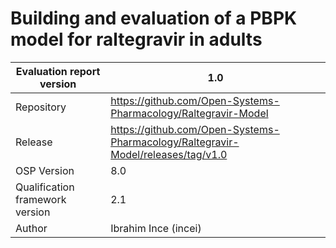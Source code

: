 # Building and evaluation of a PBPK model for raltegravir in adults





| Evaluation report version       | 1.0                                                          |
| ------------------------------- | ------------------------------------------------------------ |
| Repository                      | https://github.com/Open-Systems-Pharmacology/Raltegravir-Model |
| Release                         | https://github.com/Open-Systems-Pharmacology/Raltegravir-Model/releases/tag/v1.0 |
| OSP Version                     | 8.0                                                          |
| Qualification framework version | 2.1                                                          |
| Author                          | Ibrahim Ince (incei)                                         |

